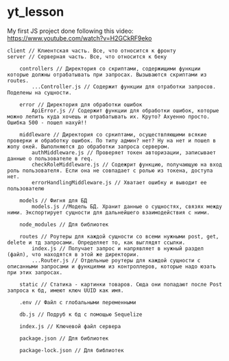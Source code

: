 # yt_lesson
My first JS project done following this video: https://www.youtube.com/watch?v=H2GCkRF9eko


    client // Клиентская часть. Все, что относится к фронту
    server // Серверная часть. Все, что относится к беку

        controllers // Директория со скриптами, содержищими функции которые должны отрабатывать при запросах. Вызываются скриптами из routes.
            ...Controller.js // Содержит функции для отработки запросов. Поделены на сущности.

        error // Директория для обработки ошибок
            ApiError.js // Содержит функции для обработки ошибок, которые можно лепить куда хочешь и отрабатывать их. Круто? Ахуенно просто. Ошибка 500 - пошел нахуй!!

        middleware // Директория со сркиптами, осуществляющими всякие проверки и обработку ошибок. По типу админ? нет? Ну на нет и пошел в жопу окей. Выполняются до обработки запроса сервером.
            authMiddleware.js // Проверяет токен авторизации, записывает данные о пользователе в req.
            checkRoleMiddleware.js // Содежрит функцию, получающую на вход роль пользователя. Если она не совпадает с ролью из токена, доступа нет.
            errorHandlingMiddleware.js // Хватает ошибку и выводит ее пользователю

        models // Фигня для БД
            models.js //Модель БД. Хранит данные о сущностях, связях между ними. Экспортирует сущности для дальнейшего взаимодействия с ними.

        node_modules // Для библиотек

        routes // Роутеры для каждой сущности со всеми нужными post, get, delete и тд запросами. Определяет то, как выглядят ссылки.
            index.js // Получает запрос и напрявляет в нужный раздел (файл), что находятся в этой же директории.
            ...Router.js // Отдельные роутеры для каждой сущности с описанными запросами и функциями из контроллеров, которые надо юзать при этих запросах.

        static // Статика - картинки товаров. Сюда они попадают после Post запроса к бд, имеют ключ UUID как имя.

        .env // Файл с глобальными переменными

        db.js // Подруб к бд с помощью Sequelize

        index.js // Ключевой файл сервера

        package.json // Для библиотек

        package-lock.json // Для библиотек
